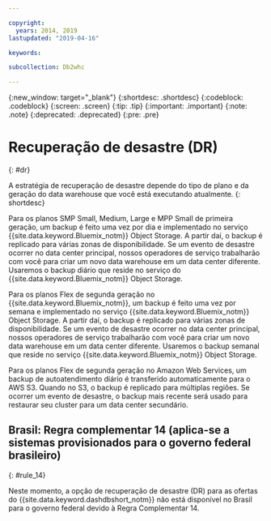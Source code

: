```yaml
---

copyright:
  years: 2014, 2019
lastupdated: "2019-04-16"

keywords:

subcollection: Db2whc

---
```


<!-- Attribute definitions --> 
{:new_window: target="_blank"}
{:shortdesc: .shortdesc}
{:codeblock: .codeblock}
{:screen: .screen}
{:tip: .tip}
{:important: .important}
{:note: .note}
{:deprecated: .deprecated}
{:pre: .pre}

# Recuperação de desastre (DR)
{: #dr}

<!-- If your data warehouse instance is deployed in a data center that suffers a significant data center outage with an expected downtime of more than 8 hours, you will be sent a request to allow service operators to fail over your instance to another data center before disaster recovery actions can begin.
{: shortdesc}

A Db2 backup of your database is done every day, except for the Flex plan where a Db2 backup is done every 7 days and a snapshot backup is done daily. Daily backups are stored in the IBM Cloud Object Storage service from which it is replicated to multiple availability zones. If something should happen to your primary data center, our service operators will work with you to stand up your recovered database in a secondary data center. -->

A estratégia de recuperação de desastre depende do tipo de plano e da geração do data warehouse que você está executando atualmente.
{: shortdesc}

Para os planos SMP Small, Medium, Large e MPP Small de primeira geração, um backup é feito uma vez por dia e implementado no serviço {{site.data.keyword.Bluemix_notm}} Object Storage. A partir daí, o backup é replicado para várias zonas de disponibilidade. Se um evento de desastre ocorrer no data center principal, nossos operadores de serviço trabalharão com você para criar um novo data warehouse em um data center diferente. Usaremos o backup diário que reside no serviço do {{site.data.keyword.Bluemix_notm}} Object Storage.

Para os planos Flex de segunda geração no {{site.data.keyword.Bluemix_notm}}, um backup é feito uma vez por semana e implementado no serviço {{site.data.keyword.Bluemix_notm}} Object Storage. A partir daí, o backup é replicado para várias zonas de disponibilidade. Se um evento de desastre ocorrer no data center principal, nossos operadores de serviço trabalharão com você para criar um novo data warehouse em um data center diferente. Usaremos o backup semanal que reside no serviço {{site.data.keyword.Bluemix_notm}} Object Storage.

Para os planos Flex de segunda geração no Amazon Web Services, um backup de autoatendimento diário é transferido automaticamente para o AWS S3. Quando no S3, o backup é replicado para múltiplas regiões. Se ocorrer um evento de desastre, o backup mais recente será usado para restaurar seu cluster para um data center secundário.

## **Brasil: Regra complementar 14** (aplica-se a sistemas provisionados para o governo federal brasileiro)
{: #rule_14}

Neste momento, a opção de recuperação de desastre (DR) para as ofertas do {{site.data.keyword.dashdbshort_notm}} não está disponível no Brasil para o governo federal devido à Regra Complementar 14.

